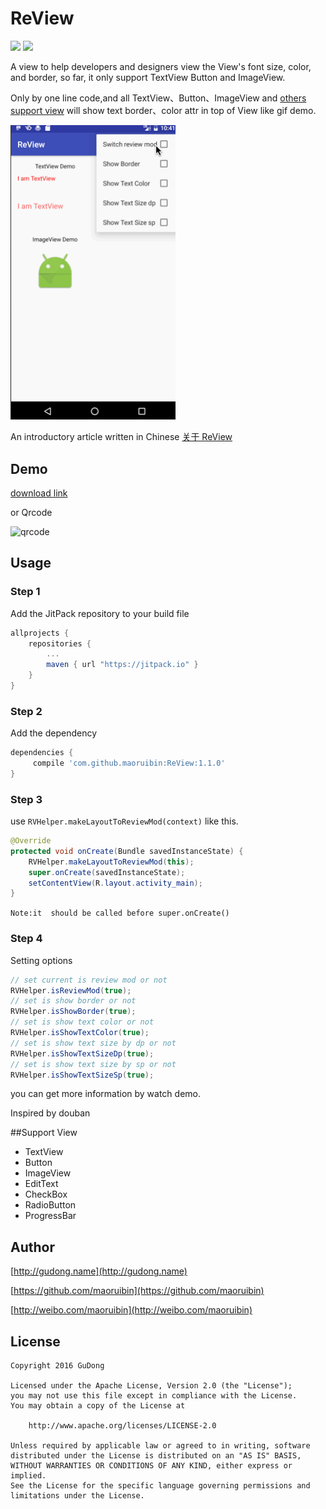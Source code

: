 # ReView
[![](https://jitpack.io/v/maoruibin/ReView.svg)](https://jitpack.io/#maoruibin/ReView)
[![](https://img.shields.io/hexpm/l/plug.svg)](https://github.com/maoruibin/ReView/blob/master/LICENSE.txt)

A view to help developers and designers view the View's font size, color, and border, so far, it only support TextView Button and ImageView.

Only by one line code,and all TextView、Button、ImageView and [others support view](#support_view) will show text border、color attr in top of View like gif demo.

<img src="files/review.gif" width="264">

An introductory article written in Chinese [关于 ReView](http://gudong.name/2016/11/07/about-review.html)

## Demo 

[download link](files/app-debug.apk)

or Qrcode

![qrcode](http://7xr9gx.com1.z0.glb.clouddn.com/fir-review.png)

## Usage
### Step 1
Add the JitPack repository to your build file
```groovy
allprojects {
	repositories {
		...
		maven { url "https://jitpack.io" }
	}
}
```

### Step 2
Add the dependency
```groovy
dependencies {
	 compile 'com.github.maoruibin:ReView:1.1.0'
}
```

### Step 3
use  `RVHelper.makeLayoutToReviewMod(context)` like this.

```java
@Override
protected void onCreate(Bundle savedInstanceState) {
    RVHelper.makeLayoutToReviewMod(this);
    super.onCreate(savedInstanceState);
    setContentView(R.layout.activity_main);
}
```

`Note:it  should be called before super.onCreate()`

### Step 4

Setting options 
 
```java
// set current is review mod or not
RVHelper.isReviewMod(true);
// set is show border or not 
RVHelper.isShowBorder(true);
// set is show text color or not
RVHelper.isShowTextColor(true);
// set is show text size by dp or not
RVHelper.isShowTextSizeDp(true);
// set is show text size by sp or not
RVHelper.isShowTextSizeSp(true);
```
you can get more information by watch demo.  


Inspired by douban 

##<span id="support_view">Support View</span>

* TextView 
* Button 
* ImageView 
* EditText 
* CheckBox 
* RadioButton 
* ProgressBar


## Author
[http://gudong.name](http://gudong.name)

[https://github.com/maoruibin](https://github.com/maoruibin)


[http://weibo.com/maoruibin](http://weibo.com/maoruibin)


## License

    Copyright 2016 GuDong
    
    Licensed under the Apache License, Version 2.0 (the "License");
    you may not use this file except in compliance with the License.
    You may obtain a copy of the License at
    
        http://www.apache.org/licenses/LICENSE-2.0
    
    Unless required by applicable law or agreed to in writing, software
    distributed under the License is distributed on an "AS IS" BASIS,
    WITHOUT WARRANTIES OR CONDITIONS OF ANY KIND, either express or implied.
    See the License for the specific language governing permissions and
    limitations under the License.
